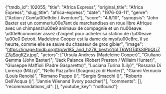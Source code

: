 {"tmdb_id": 102055, "title": "Africa Express", "original_title": "Africa Express", "slug_title": "africa-express", "date": "1976-03-11", "genre": ["Action / Com\u00e9die / Aventure"], "score": "4.8/10", "synopsis": "John Baxter est un commer\u00e7ant de marchandises en roue libre Afrique avec un chimpanz\u00e9 animaux de compagnie et un r\u00eave: \u00e9conomiser assez d'argent pour acheter sa station de r\u00eave \u00e0 Detroit. Madeleine Cooper est la dame de myst\u00e8re, il se heurte, comme elle se sauve du chasseur de gros gibier", "image": "https://image.tmdb.org/t/p/w185_and_h278_bestv2/qLT6WGTdtkSIPbQLiZZ7aSogKZv.jpg", "actors": ["Ursula Andress (Madeleine Cooper)", "Giuliano Gemma (John Baxter)", "Jack Palance (Robert Preston / Willaim Hunter)", "Giuseppe Maffioli (Padre Gasparetto)", "Luciana Turina (Lily)", "Rossana Di Lorenzo (Mitzy)", "Nello Pazzafini (Scagnozzo di Hunter)", "Gianni Vernucio (Louis Renois)", "Romano Puppo ()", "Sergio Smacchi ()", "Roberto Dell'Acqua ()", "Jannie Wienand (Ivory poacher)"], "comments": [], "recommandations_id": [], "youtube_key": "notfound"}